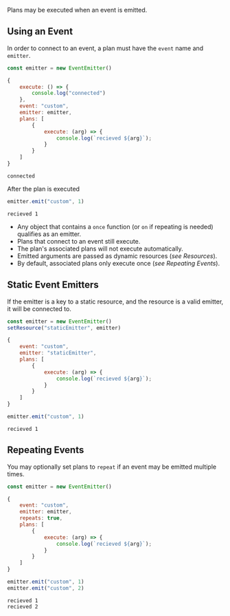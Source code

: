 Plans may be executed when an event is emitted.

## Using an Event
In order to connect to an event, a plan must have the `event` name and `emitter`.
```js
const emitter = new EventEmitter()

{
	execute: () => {
		console.log("connected")
	},
	event: "custom",
	emitter: emitter,
	plans: [
		{
			execute: (arg) => {
				console.log(`recieved ${arg}`);
			}
		}
	]
}
```
```text
connected
```
After the plan is executed
```js
emitter.emit("custom", 1)
```
```text
recieved 1
```

- Any object that contains a `once` function (or `on` if repeating is needed) qualifies as an emitter.
- Plans that connect to an event still execute.
- The plan's associated plans will not execute automatically.
- Emitted arguments are passed as dynamic resources (*see Resources*).
- By default, associated plans only execute once (*see Repeating Events*).

## Static Event Emitters
If the emitter is a key to a static resource, and the resource is a valid emitter, it will be connected to.
```js
const emitter = new EventEmitter()
setResource("staticEmitter", emitter)

{
	event: "custom",
	emitter: "staticEmitter",
	plans: [
		{
			execute: (arg) => {
				console.log(`recieved ${arg}`);
			}
		}
	]
}

emitter.emit("custom", 1)
```
```text
recieved 1
```

## Repeating Events
You may optionally set plans to `repeat` if an event may be emitted multiple times.
```js
const emitter = new EventEmitter()

{
	event: "custom",
	emitter: emitter,
	repeats: true,
	plans: [
		{
			execute: (arg) => {
				console.log(`recieved ${arg}`);
			}
		}
	]
}

emitter.emit("custom", 1)
emitter.emit("custom", 2)
```
```text
recieved 1
recieved 2
```
